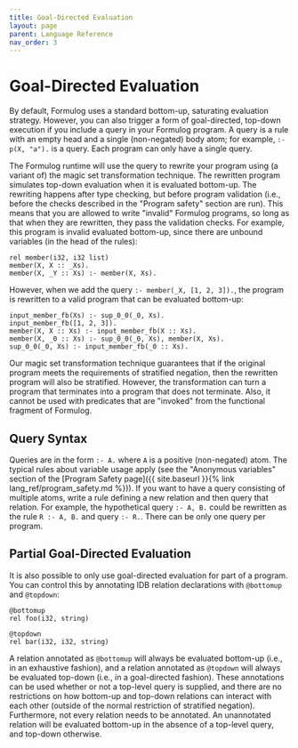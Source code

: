 ```yaml
---
title: Goal-Directed Evaluation
layout: page
parent: Language Reference
nav_order: 3
---
```


# Goal-Directed Evaluation

By default, Formulog uses a standard bottom-up, saturating evaluation strategy.
However, you can also trigger a form of goal-directed, top-down execution if you
include a query in your Formulog program. A query is a rule with an empty head
and a single (non-negated) body atom; for example, `:- p(X, "a").` is a query.
Each program can only have a single query.

The Formulog runtime will use the query to rewrite your program using (a variant
of) the magic set transformation technique. The rewritten program simulates
top-down evaluation when it is evaluated bottom-up. The rewriting happens after
type checking, but before program validation (i.e., before the checks described
in the "Program safety" section are run). This means that you are allowed to
write "invalid" Formulog programs, so long as that when they are rewritten, they
pass the validation checks. For example, this program is invalid evaluated
bottom-up, since there are unbound variables (in the head of the rules):

```
rel member(i32, i32 list)
member(X, X :: _Xs).
member(X, _Y :: Xs) :- member(X, Xs).
```

However, when we add the query `:- member(_X, [1, 2, 3]).`, the program is
rewritten to a valid program that can be evaluated bottom-up:

```
input_member_fb(Xs) :- sup_0_0(_0, Xs).
input_member_fb([1, 2, 3]).
member(X, X :: Xs) :- input_member_fb(X :: Xs).
member(X, _0 :: Xs) :- sup_0_0(_0, Xs), member(X, Xs).
sup_0_0(_0, Xs) :- input_member_fb(_0 :: Xs).
```

Our magic set transformation technique guarantees that if the original program
meets the requirements of stratified negation, then the rewritten program will
also be stratified. However, the transformation can turn a program that
terminates into a program that does not terminate. Also, it cannot be used with
predicates that are "invoked" from the functional fragment of Formulog.

## Query Syntax

Queries are in the form `:- A.` where `A` is a positive (non-negated) atom. The
typical rules about variable usage apply (see the "Anonymous variables" section
of the [Program Safety page]({{ site.baseurl }}{% link lang_ref/program_safety.md %})). If you want to have a query consisting of
multiple atoms, write a rule defining a new relation and then query that
relation. For example, the hypothetical query `:- A, B.` could be rewritten as
the rule `R :- A, B.` and query `:- R.`. There can be only one query per
program.

## Partial Goal-Directed Evaluation

It is also possible to only use goal-directed evaluation for part of a program.
You can control this by annotating IDB relation declarations with
`@bottomup` and `@topdown`:

```
@bottomup
rel foo(i32, string)

@topdown
rel bar(i32, i32, string)
```

A relation annotated as `@bottomup` will always be evaluated bottom-up (i.e., in
an exhaustive fashion), and a relation annotated as `@topdown` will always be
evaluated top-down (i.e., in a goal-directed fashion). These annotations can be
used whether or not a top-level query is supplied, and there are no restrictions
on how bottom-up and top-down relations can interact with each other (outside of
the normal restriction of stratified negation). Furthermore, not every relation
needs to be annotated. An unannotated relation will be evaluated bottom-up in
the absence of a top-level query, and top-down otherwise.
